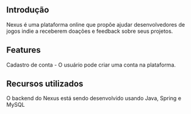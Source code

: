 ## Introdução
Nexus é uma plataforma online que propõe ajudar desenvolvedores de jogos indie a receberem doações e feedback sobre seus projetos.

## Features
Cadastro de conta - O usuário pode criar uma conta na plataforma.

## Recursos utilizados
O backend do Nexus está sendo desenvolvido usando Java, Spring e MySQL
